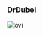 ### DrDubel

<img src="https://github-readme-stats.vercel.app/api/top-langs?username=drdubel&show_icons=true&locale=en&layout=compact&theme=chartreuse-dark&langs_count=8" alt="ovi" />
